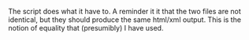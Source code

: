 The script does what it have to.
A reminder it it that the two files are not identical, but they should produce the same html/xml output. This is the notion of equality that (presumibly) I have used. 